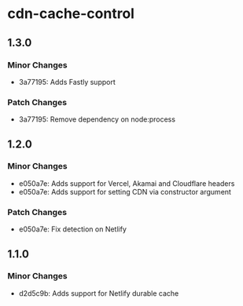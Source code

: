 # cdn-cache-control

## 1.3.0

### Minor Changes

- 3a77195: Adds Fastly support

### Patch Changes

- 3a77195: Remove dependency on node:process

## 1.2.0

### Minor Changes

- e050a7e: Adds support for Vercel, Akamai and Cloudflare headers
- e050a7e: Adds support for setting CDN via constructor argument

### Patch Changes

- e050a7e: Fix detection on Netlify

## 1.1.0

### Minor Changes

- d2d5c9b: Adds support for Netlify durable cache
